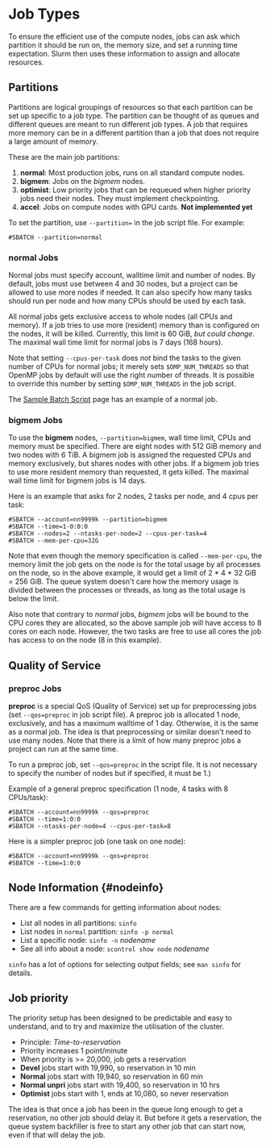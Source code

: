 # Job Types

To ensure the efficient use of the compute nodes, jobs can ask which partition it should be run on, the memory size, and set a running time expectation.
Slurm then uses these information to assign and allocate resources.

## Partitions

Partitions are logical groupings of resources so that each partition can be set up specific to a job type. The partition can be thought of
as queues and different queues are meant to run different job types. A job that requires more memory can be in a different partition than a job that does not require a large amount of memory.

These are the main job partitions:

1. **normal**: Most production jobs, runs on all standard compute nodes.
2. **bigmem**: Jobs on the _bigmem_ nodes.
3. **optimist**: Low priority jobs that can be requeued when higher priority jobs need their nodes. They must implement checkpointing.
4. **accel**: Jobs on compute nodes with GPU cards. **Not implemented yet**

To set the partition, use `--partition=` in the job script file. For example:

    #SBATCH --partition=normal

### **normal** Jobs

Normal jobs must specify account, walltime limit and number of nodes. By
default, jobs must use between 4 and 30 nodes, but a project can be allowed to
use more nodes if needed. It can also specify how many tasks should run per
node and how many CPUs should be used by each task.

All normal jobs gets exclusive access to whole nodes (all CPUs and memory).
If a job tries to use more (resident) memory than is configured on the nodes,
it will be killed. Currently, this limit is 60 GiB, *but could change*. The
maximal wall time limit for normal jobs is 7 days (168 hours).

Note that setting `--cpus-per-task` does *not* bind the tasks to the given number of
CPUs for normal jobs; it merely sets `$OMP_NUM_THREADS` so that OpenMP jobs by
default will use the right number of threads. It is possible to override this
number by setting `$OMP_NUM_THREADS` in the job script.

The [Sample Batch Script](samplescript.md) page has an example of a normal job.

### **bigmem** Jobs

To use the **bigmem** nodes, `--partition=bigmem`, wall time limit, CPUs and
memory must be specified. There are eight nodes with 512 GiB memory and two nodes
with 6 TiB. A bigmem job is assigned the requested CPUs and
memory exclusively, but shares nodes with other jobs. If a bigmem job tries
to use more resident memory than requested, it gets killed. The maximal wall
time limit for bigmem jobs is 14 days.

Here is an example that asks for 2 nodes, 2 tasks per node, and 4 cpus per
task:

    #SBATCH --account=nn9999k --partition=bigmem
    #SBATCH --time=1-0:0:0
    #SBATCH --nodes=2 --ntasks-per-node=2 --cpus-per-task=4
    #SBATCH --mem-per-cpu=32G

Note that even though the memory specification is called `--mem-per-cpu`, the
memory limit the job gets on the node is for the total usage by all processes
on the node, so in the above example, it would get a limit of 2 * 4 * 32 GiB =
256 GiB. The queue system doesn't care how the memory usage is divided
between the processes or threads, as long as the total usage is below the
limit.

Also note that contrary to *normal* jobs, *bigmem* jobs will be bound to the
CPU cores they are allocated, so the above sample job will have access to 8 cores on
each node. However, the two tasks are free to use all cores the job has
access to on the node (8 in this example).

## Quality of Service

### **preproc** Jobs

**preproc** is a special QoS (Quality of Service) set up for preprocessing jobs (set `--qos=preproc` in job script file). A
preproc job is allocated 1 node, exclusively, and has a maximum walltime of 1 day. Otherwise, it is the same as a normal
job. The idea is that preprocessing or similar doesn't need to use many
nodes. Note that there is a limit of how many preproc jobs a project can
run at the same time.

To run a preproc job, set `--qos=preproc` in the script file. It is not necessary
to specify the number of nodes but if specified, it must be 1.)

Example of a general preproc specification (1 node, 4 tasks with 8 CPUs/task):

    #SBATCH --account=nn9999k --qos=preproc
    #SBATCH --time=1:0:0
    #SBATCH --ntasks-per-node=4 --cpus-per-task=8

Here is a simpler preproc job (one task on one node):

    #SBATCH --account=nn9999k --qos=preproc
    #SBATCH --time=1:0:0

## Node Information  {#nodeinfo}

There are a few commands for getting information about nodes:

- List all nodes in all partitions: `sinfo`
- List nodes in `normal` partition: `sinfo -p normal`
- List a specific node: `sinfo -n` *nodename*
- See all info about a node: `scontrol show node` *nodename*

`sinfo` has a lot of options for selecting output fields; see `man sinfo` for
details.

## Job priority

The priority setup has been designed to be predictable and easy to
understand, and to try and maximize the utilisation of the cluster.

-   Principle: *Time-to-reservation*
-   Priority increases 1 point/minute
-   When priority is >= 20,000, job gets a reservation
-   **Devel** jobs start with 19,990, so reservation in 10 min
-   **Normal** jobs start with 19,940, so reservation in 60 min
-   **Normal unpri** jobs start with 19,400, so reservation in 10 hrs
-   **Optimist** jobs start with 1, ends at 10,080, so never reservation

The idea is that once a job has been in the queue long enough to get a
reservation, no other job should delay it. But before it gets a reservation,
the queue system backfiller is free to start any other job that can start now,
even if that will delay the job.
